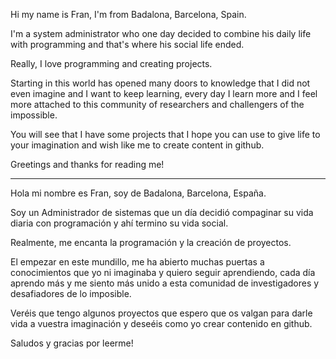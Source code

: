 Hi my name is Fran, I'm from Badalona, Barcelona, Spain.

I'm a system administrator who one day decided to combine his daily life with programming and that's where his social life ended.

Really, I love programming and creating projects. 

Starting in this world has opened many doors to knowledge that I did not even imagine and I want to keep learning, every day I learn more and I feel more attached to this community of researchers and challengers of the impossible.

You will see that I have some projects that I hope you can use to give life to your imagination and wish like me to create content in github.

Greetings and thanks for reading me!

-------------------------------------------------------------------------------------------------------------------------------------------------------------------------------

Hola mi nombre es Fran, soy de Badalona, Barcelona, España.

Soy un Administrador de sistemas que un día decidió compaginar su vida diaria con programación y ahí termino su vida social.

Realmente, me encanta la programación y la creación de proyectos. 

El empezar en este mundillo, me ha abierto muchas puertas a conocimientos que yo ni imaginaba y quiero seguir aprendiendo, cada día aprendo más y me siento más unido a esta comunidad de investigadores y desafiadores de lo imposible.

Veréis que tengo algunos proyectos que espero que os valgan para darle vida a vuestra imaginación y deseéis como yo crear contenido en github.

Saludos y gracias por leerme!
